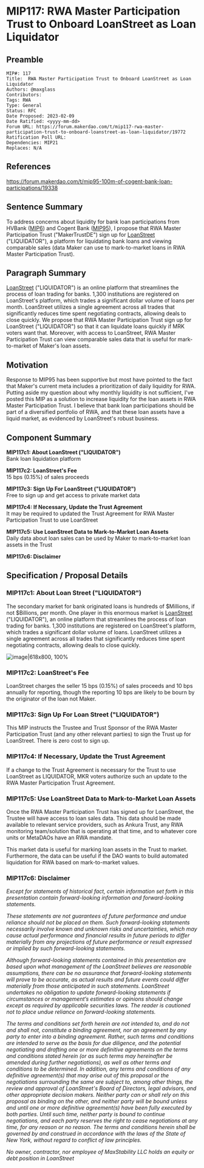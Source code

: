 # MIP117: RWA Master Participation Trust to Onboard LoanStreet as Loan Liquidator

## Preamble

```
MIP#: 117
Title:  RWA Master Participation Trust to Onboard LoanStreet as Loan Liquidator
Authors: @maxglass 
Contributors:
Tags: RWA
Type: General
Status: RFC
Date Proposed: 2023-02-09
Date Ratified: <yyyy-mm-dd>
Forum URL: https://forum.makerdao.com/t/mip117-rwa-master-participation-trust-to-onboard-loanstreet-as-loan-liquidator/19772
Ratification Poll URL:
Dependencies: MIP21
Replaces: N/A
```

## References

https://forum.makerdao.com/t/mip95-100m-of-cogent-bank-loan-participations/19338

## Sentence Summary

To address concerns about liquidity for bank loan participations from HVBank ([MIP6](https://forum.makerdao.com/t/mip6-huntingdon-valley-bank-loan-syndication-collateral-onboarding-application/14219)) and Cogent Bank ([MIP95](https://forum.makerdao.com/t/mip95-100m-of-cogent-bank-loan-participations/19338)), I propose that RWA Master Participation Trust ("MakerTrustDE") sign up for [LoanStreet](https://loan-street.com/about/) ("LIQUIDATOR"), a platform for liquidating bank loans and viewing comparable sales (data Maker can use to mark-to-market loans in RWA Master Participation Trust).

## Paragraph Summary

[LoanStreet](https://loan-street.com/about/) ("LIQUIDATOR") is an online platform that streamlines the process of loan trading for banks. 1,300 institutions are registered on LoanStreet's platform, which trades a significant dollar volume of loans per month. LoanStreet utilizes a single agreement across all trades that significantly reduces time spent negotiating contracts, allowing deals to close quickly. We propose that RWA Master Participation Trust sign up for LoanStreet ("LIQUIDATOR") so that it can liquidate loans quickly if MRK voters want that. Moreover, with access to LoanStreet, RWA Master Participation Trust can view comparable sales data that is useful for mark-to-market of Maker's loan assets.

## Motivation

Response to MIP95 has been supportive but most have pointed to the fact that Maker's current meta includes a prioritization of daily liquidity for RWA. Putting aside my question about why monthly liquidity is not sufficient, I've posted this MIP as a solution to increase liquidity for the loan assets in RWA Master Participation Trust. I believe that bank loan participations should be part of a diversified portfolio of RWA, and that these loan assets have a liquid market, as evidenced by LoanStreet's robust business.  

## Component Summary

**MIP117c1: About LoanStreet ("LIQUIDATOR")**  
Bank loan liquidation platform

**MIP117c2: LoanStreet's Fee**  
15 bps (0.15%) of sales proceeds

**MIP117c3: Sign Up For LoanStreet ("LIQUIDATOR")**  
Free to sign up and get access to private market data

**MIP117c4: If Necessary, Update the Trust Agreement**  
It may be required to updated the Trust Agreement for RWA Master Participation Trust to use LoanStreet

**MIP117c5: Use LoanStreet Data to Mark-to-Market Loan Assets**  
Daily data about loan sales can be used by Maker to mark-to-market loan assets in the Trust

**MIP117c6: Disclaimer**

## Specification / Proposal Details

### MIP117c1: About Loan Street ("LIQUIDATOR")

The secondary market for bank originated loans is hundreds of $Millions, if not $Billions, per month. One player in this enormous market is [LoanStreet](https://loan-street.com/about/) ("LIQUIDATOR"), an online platform that streamlines the process of loan trading for banks. 1,300 institutions are registered on LoanStreet's platform, which trades a significant dollar volume of loans. LoanStreet utilizes a single agreement across all trades that significantly reduces time spent negotiating contracts, allowing deals to close quickly. 

![image|618x800, 100%](https://github.com/makerdao/mips/blob/master/MIP117/Loanstreet.png?raw=true)

### MIP117c2: LoanStreet's Fee

LoanStreet charges the seller 15 bps (0.15%) of sales proceeds and 10 bps annually for reporting, though the reporting 10 bps are likely to be bourn by the originator of the loan not Maker.

### MIP117c3: Sign Up For Loan Street ("LIQUIDATOR")

This MIP instructs the Trustee and Trust Sponsor of the RWA Master Participation Trust (and any other relevant parties) to sign the Trust up for LoanStreet. There is zero cost to sign up.

### MIP117c4: If Necessary, Update the Trust Agreement

If a change to the Trust Agreement is necessary for the Trust to use LoanStreet as LIQUIDATOR, MKR voters authorize such an update to the RWA Master Participation Trust Agreement.

### MIP117c5: Use LoanStreet Data to Mark-to-Market Loan Assets

Once the RWA Master Participation Trust has signed up for LoanStreet, the Trustee will have access to loan sales data. This data should be made available to relevant service providers, such as Ankura Trust, any RWA monitoring team/solution that is operating at that time, and to whatever core units or MetaDAOs have an RWA mandate. 

This market data is useful for marking loan assets in the Trust to market. Furthermore, the data can be useful if the DAO wants to build automated liquidation for RWA based on mark-to-market values. 

### MIP117c6: Disclaimer

*Except for statements of historical fact, certain information set forth in this presentation contain forward-looking information and forward-looking statements.*

*These statements are not guarantees of future performance and undue reliance should not be placed on them. Such forward-looking statements necessarily involve known and unknown risks and uncertainties, which may cause actual performance and financial results in future periods to differ materially from any projections of future performance or result expressed or implied by such forward-looking statements.*

*Although forward-looking statements contained in this presentation are based upon what management of the LoanStreet believes are reasonable assumptions, there can be no assurance that forward-looking statements will prove to be accurate, as actual results and future events could differ materially from those anticipated in such statements. LoanStreet undertakes no obligation to update forward-looking statements if circumstances or management’s estimates or opinions should change except as required by applicable securities laws. The reader is cautioned not to place undue reliance on forward-looking statements.*

*The terms and conditions set forth herein are not intended to, and do not and shall not, constitute a binding agreement, nor an agreement by any party to enter into a binding agreement. Rather, such terms and conditions are intended to serve as the basis for due diligence, and the potential negotiating and drafting one or more definitive agreements on the terms and conditions stated herein (or as such terms may hereinafter be amended during further negotiations), as well as other terms and conditions to be determined. In addition, any terms and conditions of any definitive agreement(s) that may arise out of this proposal or the negotiations surrounding the same are subject to, among other things, the review and approval of LoanStreet's Board of Directors, legal advisors, and other appropriate decision makers. Neither party can or shall rely on this proposal as binding on the other, and neither party will be bound unless and until one or more definitive agreement(s) have been fully executed by both parties. Until such time, neither party is bound to continue negotiations, and each party reserves the right to cease negotiations at any time, for any reason or no reason. The terms and conditions herein shall be governed by and construed in accordance with the laws of the State of New York, without regard to conflict of law principles.*

*No owner, contractor, nor employee of MaxStability LLC holds an equity or debt position in LoanStreet*
